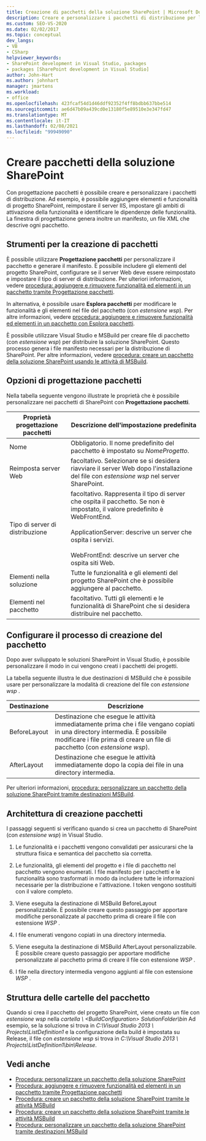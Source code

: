 ```yaml
---
title: Creazione di pacchetti della soluzione SharePoint | Microsoft Docs
description: Creare e personalizzare i pacchetti di distribuzione per le soluzioni SharePoint usando Progettazione pacchetti. Esplorare strumenti per la creazione di pacchetti, le opzioni di progettazione e la struttura di cartelle.
ms.custom: SEO-VS-2020
ms.date: 02/02/2017
ms.topic: conceptual
dev_langs:
- VB
- CSharp
helpviewer_keywords:
- SharePoint development in Visual Studio, packages
- packages [SharePoint development in Visual Studio]
author: John-Hart
ms.author: johnhart
manager: jmartens
ms.workload:
- office
ms.openlocfilehash: 423fcaf54d1d46ddf92352f4ff8bdbb637bbe514
ms.sourcegitcommit: ae6d47b09a439cd0e13180f5e89510e3e347fd47
ms.translationtype: MT
ms.contentlocale: it-IT
ms.lasthandoff: 02/08/2021
ms.locfileid: "99949090"
---
```

# <a name="create-sharepoint-solution-packages"></a>Creare pacchetti della soluzione SharePoint
  Con progettazione pacchetti è possibile creare e personalizzare i pacchetti di distribuzione. Ad esempio, è possibile aggiungere elementi e funzionalità di progetto SharePoint, reimpostare il server IIS, impostare gli ambiti di attivazione della funzionalità e identificare le dipendenze delle funzionalità. La finestra di progettazione genera inoltre un manifesto, un file XML che descrive ogni pacchetto.

## <a name="packaging-tools"></a>Strumenti per la creazione di pacchetti
 È possibile utilizzare **Progettazione pacchetti** per personalizzare il pacchetto e generare il manifesto. È possibile includere gli elementi del progetto SharePoint, configurare se il server Web deve essere reimpostato e impostare il tipo di server di distribuzione. Per ulteriori informazioni, vedere [procedura: aggiungere e rimuovere funzionalità ed elementi in un pacchetto tramite Progettazione pacchetti](../sharepoint/how-to-add-and-remove-features-and-items-to-a-package-by-using-the-package-designer.md).

 In alternativa, è possibile usare **Esplora pacchetti** per modificare le funzionalità e gli elementi nel file del pacchetto (con *estensione wsp*). Per altre informazioni, vedere [procedura: aggiungere e rimuovere funzionalità ed elementi in un pacchetto con Esplora pacchetti](../sharepoint/how-to-add-and-remove-features-and-items-to-a-package-by-using-the-packaging-explorer.md).

 È possibile utilizzare Visual Studio e MSBuild per creare file di pacchetto (con *estensione wsp*) per distribuire la soluzione SharePoint. Questo processo genera i file manifesto necessari per la distribuzione di SharePoint. Per altre informazioni, vedere [procedura: creare un pacchetto della soluzione SharePoint usando le attività di MSBuild](../sharepoint/how-to-create-a-sharepoint-solution-package-by-using-msbuild-tasks.md).

## <a name="package-designer-options"></a>Opzioni di progettazione pacchetti
 Nella tabella seguente vengono illustrate le proprietà che è possibile personalizzare nei pacchetti di SharePoint con **Progettazione pacchetti**.

|Proprietà progettazione pacchetti|Descrizione dell'impostazione predefinita|
|-------------------------------|------------------------------------|
|Nome|Obbligatorio. Il nome predefinito del pacchetto è impostato su *NomeProgetto*.|
|Reimposta server Web|facoltativo. Selezionare se si desidera riavviare il server Web dopo l'installazione del file con *estensione wsp* nel server SharePoint.|
|Tipo di server di distribuzione|facoltativo. Rappresenta il tipo di server che ospita il pacchetto. Se non è impostato, il valore predefinito è WebFrontEnd.<br /><br /> ApplicationServer: descrive un server che ospita i servizi.<br /><br /> WebFrontEnd: descrive un server che ospita siti Web.|
|Elementi nella soluzione|Tutte le funzionalità e gli elementi del progetto SharePoint che è possibile aggiungere al pacchetto.|
|Elementi nel pacchetto|facoltativo. Tutti gli elementi e le funzionalità di SharePoint che si desidera distribuire nel pacchetto.|

## <a name="configure-the-packaging-process"></a>Configurare il processo di creazione del pacchetto
 Dopo aver sviluppato le soluzioni SharePoint in Visual Studio, è possibile personalizzare il modo in cui vengono creati i pacchetti dei progetti.

 La tabella seguente illustra le due destinazioni di MSBuild che è possibile usare per personalizzare la modalità di creazione del file con *estensione wsp* .

|Destinazione|Descrizione|
|------------|-----------------|
|BeforeLayout|Destinazione che esegue le attività immediatamente prima che i file vengano copiati in una directory intermedia. È possibile modificare i file prima di creare un file di pacchetto (con *estensione wsp*).|
|AfterLayout|Destinazione che esegue le attività immediatamente dopo la copia dei file in una directory intermedia.|

 Per ulteriori informazioni, [procedura: personalizzare un pacchetto della soluzione SharePoint tramite destinazioni MSBuild](../sharepoint/how-to-customize-a-sharepoint-solution-package-by-using-msbuild-targets.md).

## <a name="packaging-architecture"></a>Architettura di creazione pacchetti
 I passaggi seguenti si verificano quando si crea un pacchetto di SharePoint (con *estensione wsp*) in Visual Studio.

1. Le funzionalità e i pacchetti vengono convalidati per assicurarsi che la struttura fisica e semantica del pacchetto sia corretta.

2. Le funzionalità, gli elementi del progetto e i file di pacchetto nel pacchetto vengono enumerati. I file manifesto per i pacchetti e le funzionalità sono trasformati in modo da includere tutte le informazioni necessarie per la distribuzione e l'attivazione. I token vengono sostituiti con il valore completo.

3. Viene eseguita la destinazione di MSBuild BeforeLayout personalizzabile. È possibile creare questo passaggio per apportare modifiche personalizzate al pacchetto prima di creare il file con estensione *WSP* .

4. I file enumerati vengono copiati in una directory intermedia.

5. Viene eseguita la destinazione di MSBuild AfterLayout personalizzabile. È possibile creare questo passaggio per apportare modifiche personalizzate al pacchetto prima di creare il file con estensione *WSP* .

6. I file nella directory intermedia vengono aggiunti al file con estensione *WSP* .

## <a name="package-folder-structure"></a>Struttura delle cartelle del pacchetto
 Quando si crea il pacchetto del progetto SharePoint, viene creato un file con *estensione wsp* nella *cartella \\ \<BuildConfiguration> SolutionFolder\bin* Ad esempio, se la soluzione si trova in *C:\Visual Studio 2013 \ Projects\ListDefinition1* e la configurazione della build è impostata su Release, il file con *estensione wsp* si trova in *C:\Visual Studio 2013 \ Projects\ListDefinition1\bin\Release*.

## <a name="see-also"></a>Vedi anche
- [Procedura: personalizzare un pacchetto della soluzione SharePoint](../sharepoint/how-to-customize-a-sharepoint-solution-package.md)
- [Procedura: aggiungere e rimuovere funzionalità ed elementi in un pacchetto tramite Progettazione pacchetti](../sharepoint/how-to-add-and-remove-features-and-items-to-a-package-by-using-the-package-designer.md)
- [Procedura: creare un pacchetto della soluzione SharePoint tramite le attività MSBuild](../sharepoint/how-to-create-a-sharepoint-solution-package-by-using-msbuild-tasks.md)
- [Procedura: creare un pacchetto della soluzione SharePoint tramite le attività MSBuild](../sharepoint/how-to-create-a-sharepoint-solution-package-by-using-msbuild-tasks.md)
- [Procedura: personalizzare un pacchetto della soluzione SharePoint tramite destinazioni MSBuild](../sharepoint/how-to-customize-a-sharepoint-solution-package-by-using-msbuild-targets.md)
